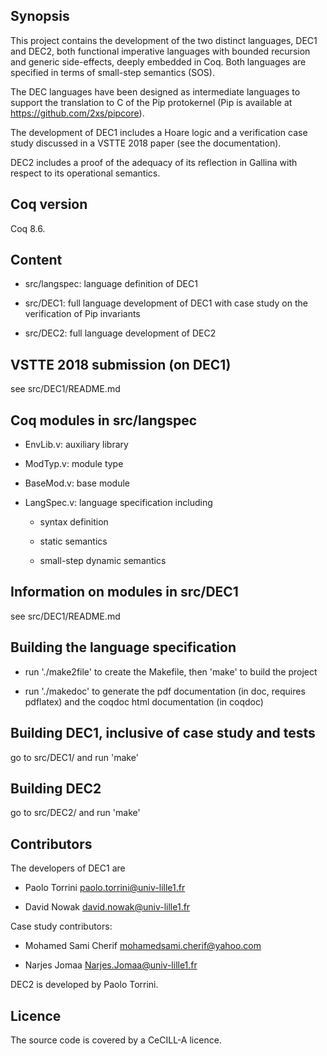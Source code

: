 
## Synopsis

This project contains the development of the two distinct languages,
DEC1 and DEC2, both functional imperative languages with bounded
recursion and generic side-effects, deeply embedded in Coq. Both
languages are specified in terms of small-step semantics (SOS).

The DEC languages have been designed as intermediate languages to
support the translation to C of the Pip protokernel (Pip is available
at https://github.com/2xs/pipcore).

The development of DEC1 includes a Hoare logic and a verification case
study discussed in a VSTTE 2018 paper (see the documentation).

DEC2 includes a proof of the adequacy of its reflection in Gallina
with respect to its operational semantics.


## Coq version

Coq 8.6.

## Content

* src/langspec: language definition of DEC1

* src/DEC1: full language development of DEC1 with 
            case study on the verification of Pip invariants

* src/DEC2: full language development of DEC2 


## VSTTE 2018 submission (on DEC1)

see src/DEC1/README.md

## Coq modules in src/langspec

* EnvLib.v: auxiliary library

* ModTyp.v: module type

* BaseMod.v: base module

* LangSpec.v: language specification including

  + syntax definition

  + static semantics

  + small-step dynamic semantics

## Information on modules in src/DEC1

   see src/DEC1/README.md

## Building the language specification

* run './make2file' to create the Makefile, then 'make' to build the project

* run './makedoc' to generate the pdf documentation (in doc, requires
  pdflatex) and the coqdoc html documentation (in coqdoc)

## Building DEC1, inclusive of case study and tests

  go to src/DEC1/ and run 'make'

## Building DEC2

  go to src/DEC2/ and run 'make'

## Contributors

The developers of DEC1 are

* Paolo Torrini <paolo.torrini@univ-lille1.fr>

* David Nowak <david.nowak@univ-lille1.fr>

Case study contributors:

* Mohamed Sami Cherif <mohamedsami.cherif@yahoo.com>

* Narjes Jomaa <Narjes.Jomaa@univ-lille1.fr>


DEC2 is developed by Paolo Torrini.


## Licence

  The source code is covered by a CeCILL-A licence.
